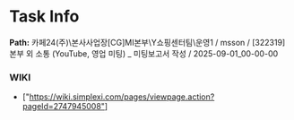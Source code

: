 # Task Info

**Path:** 카페24(주)\본사사업장\[CG]MI본부\Y쇼핑센터팀\운영1 / msson / [322319] 본부 외 소통 (YouTube, 영업 미팅) _ 미팅보고서 작성 / 2025-09-01_00-00-00

### WIKI
- ["https://wiki.simplexi.com/pages/viewpage.action?pageId=2747945008"]

